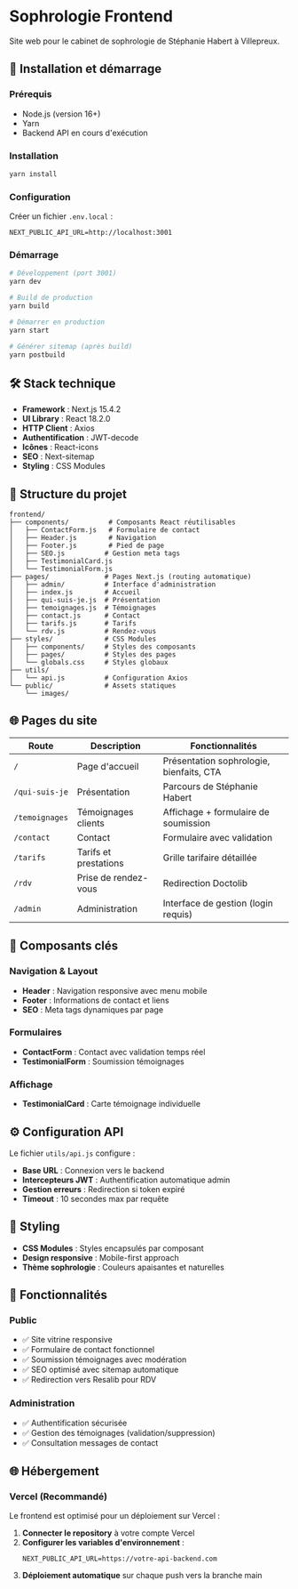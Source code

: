 # Sophrologie Frontend

Site web pour le cabinet de sophrologie de Stéphanie Habert à Villepreux.

## 🚀 Installation et démarrage

### Prérequis
- Node.js (version 16+)
- Yarn
- Backend API en cours d'exécution

### Installation
```bash
yarn install
```

### Configuration
Créer un fichier `.env.local` :
```env
NEXT_PUBLIC_API_URL=http://localhost:3001
```

### Démarrage
```bash
# Développement (port 3001)
yarn dev

# Build de production
yarn build

# Démarrer en production
yarn start

# Générer sitemap (après build)
yarn postbuild
```

## 🛠 Stack technique

- **Framework** : Next.js 15.4.2
- **UI Library** : React 18.2.0
- **HTTP Client** : Axios
- **Authentification** : JWT-decode
- **Icônes** : React-icons
- **SEO** : Next-sitemap
- **Styling** : CSS Modules

## 📁 Structure du projet

```
frontend/
├── components/          # Composants React réutilisables
│   ├── ContactForm.js   # Formulaire de contact
│   ├── Header.js        # Navigation
│   ├── Footer.js        # Pied de page
│   ├── SEO.js          # Gestion meta tags
│   ├── TestimonialCard.js
│   └── TestimonialForm.js
├── pages/              # Pages Next.js (routing automatique)
│   ├── admin/          # Interface d'administration
│   ├── index.js        # Accueil
│   ├── qui-suis-je.js  # Présentation
│   ├── temoignages.js  # Témoignages
│   ├── contact.js      # Contact
│   ├── tarifs.js       # Tarifs
│   └── rdv.js          # Rendez-vous
├── styles/             # CSS Modules
│   ├── components/     # Styles des composants
│   ├── pages/          # Styles des pages
│   └── globals.css     # Styles globaux
├── utils/
│   └── api.js          # Configuration Axios
└── public/             # Assets statiques
    └── images/
```

## 🌐 Pages du site

| Route | Description | Fonctionnalités |
|-------|-------------|-----------------|
| `/` | Page d'accueil | Présentation sophrologie, bienfaits, CTA |
| `/qui-suis-je` | Présentation | Parcours de Stéphanie Habert |
| `/temoignages` | Témoignages clients | Affichage + formulaire de soumission |
| `/contact` | Contact | Formulaire avec validation |
| `/tarifs` | Tarifs et prestations | Grille tarifaire détaillée |
| `/rdv` | Prise de rendez-vous | Redirection Doctolib |
| `/admin` | Administration | Interface de gestion (login requis) |

## 🧩 Composants clés

### Navigation & Layout
- **Header** : Navigation responsive avec menu mobile
- **Footer** : Informations de contact et liens
- **SEO** : Meta tags dynamiques par page

### Formulaires
- **ContactForm** : Contact avec validation temps réel
- **TestimonialForm** : Soumission témoignages

### Affichage
- **TestimonialCard** : Carte témoignage individuelle

## ⚙️ Configuration API

Le fichier `utils/api.js` configure :
- **Base URL** : Connexion vers le backend
- **Intercepteurs JWT** : Authentification automatique admin
- **Gestion erreurs** : Redirection si token expiré
- **Timeout** : 10 secondes max par requête

## 🎨 Styling

- **CSS Modules** : Styles encapsulés par composant
- **Design responsive** : Mobile-first approach
- **Thème sophrologie** : Couleurs apaisantes et naturelles

## 📱 Fonctionnalités

### Public
- ✅ Site vitrine responsive
- ✅ Formulaire de contact fonctionnel
- ✅ Soumission témoignages avec modération
- ✅ SEO optimisé avec sitemap automatique
- ✅ Redirection vers Resalib pour RDV

### Administration
- ✅ Authentification sécurisée
- ✅ Gestion des témoignages (validation/suppression)
- ✅ Consultation messages de contact

## 🌐 Hébergement

### Vercel (Recommandé)

Le frontend est optimisé pour un déploiement sur Vercel :

1. **Connecter le repository** à votre compte Vercel
2. **Configurer les variables d'environnement** :
   ```env
   NEXT_PUBLIC_API_URL=https://votre-api-backend.com
   ```
3. **Déploiement automatique** sur chaque push vers la branche main